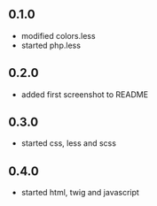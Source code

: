 ## 0.1.0
* modified colors.less
* started php.less

## 0.2.0
* added first screenshot to README

## 0.3.0
* started css, less and scss

## 0.4.0
* started html, twig and javascript
